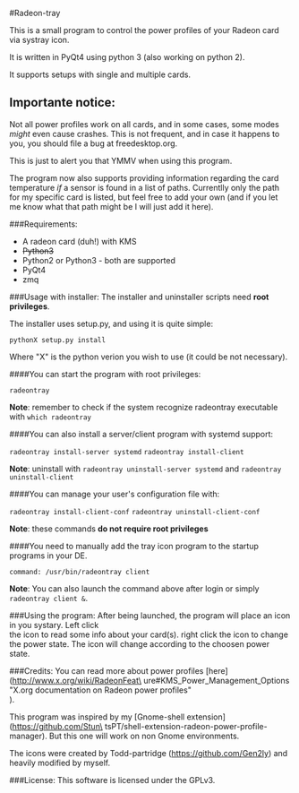 #Radeon-tray

This is a small program to control the power profiles of your Radeon card via
systray icon.

It is written in PyQt4 using python 3 (also working on python 2).

It supports setups with single and multiple cards.

## Importante notice:
Not all power profiles work on all cards, and in some cases, some modes *might*
even cause crashes. This is not frequent, and in case it happens to you, you
should file a bug at freedesktop.org.

This is just to alert you that YMMV when using this program.

The program now also supports providing information regarding the card temperature
*if* a sensor is found in a list of paths. Currentlly only the path for my specific
card is listed, but feel free to add your own (and if you let me know what that path
might be I will just add it here).

###Requirements:
* A radeon card (duh!) with KMS
* ~~Python3~~
* Python2 or Python3 - both are supported
* PyQt4
* zmq

###Usage with installer:
The installer and uninstaller scripts need **root privileges**.

The installer uses setup.py, and using it is quite simple:

```pythonX setup.py install```

Where "X" is the python verion you wish to use (it could be not necessary).

####You can start the program with root privileges:

``` radeontray ```

**Note**: remember to check if the system recognize radeontray executable with ```which radeontray```

####You can also install a server/client program with systemd support:

```radeontray install-server systemd```
```radeontray install-client```

**Note**: uninstall with ```radeontray uninstall-server systemd``` and ```radeontray uninstall-client```

####You can manage your user's configuration file with:

```radeontray install-client-conf```
```radeontray uninstall-client-conf```

**Note**: these commands **do not require root privileges**

####You need to manually add the tray icon program to the startup programs in your DE.

``` command: /usr/bin/radeontray client ```

**Note**: You can also launch the command above after login or simply ``` radeontray client & ```.

###Using the program:
After being launched, the program will place an icon in you systary. Left click\
 the icon to read some info about your card(s). right click the icon to change \
the power state. The icon will change according to the choosen power state.

###Credits:
You can read more about power profiles [here](http://www.x.org/wiki/RadeonFeat\
ure#KMS_Power_Management_Options "X.org documentation on Radeon power profiles"\
).

This program was inspired by my [Gnome-shell extension](https://github.com/Stun\
tsPT/shell-extension-radeon-power-profile-manager). But this one will work on
non Gnome environments.

The icons were created by Todd-partridge (https://github.com/Gen2ly) and
heavily modified by myself.

###License:
This software is licensed under the GPLv3.